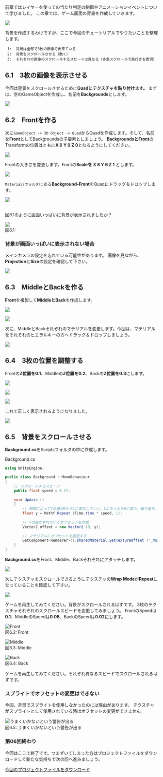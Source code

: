 前章ではレイヤーを使っての当たり判定の制御やアニメーションイベントについて学びました。
この章では、ゲーム画面の背景を作成していきます。



![](https://unity3d.com-jp-learn-tutorials.s3.amazonaws.com/2d-shooting-game/images/game/06/background_1.png)



背景を作成するわけですが、ここで今回のチュートリアルでやりたいことを整理します。



``` {.emlist}
 1:  背景は全部で3枚の画像で出来ている
 2:  背景をスクロールさせる（動く）
 3:  それぞれの画像のスクロールするスピードは異なる（多重スクロールで奥行きを表現）
```



6.1　3枚の画像を表示させる
-------------------------------------------------

今回は背景をスクロールさせるために**Quadにテクスチャを貼り付けます。**
まずは、空のGameObjectを作成し、名前を**Backgrounds**とします。



![](https://unity3d.com-jp-learn-tutorials.s3.amazonaws.com/2d-shooting-game/images/game/06/create_backgrounds.png)



6.2　Frontを作る
---------------------------------------

次に`GameObject -> 3D Object -> Quad`からQuadを作成します。そして、名前を**Front**としてBackgroundsの子要素としましょう。
**BackgroundsとFront**のTransformの位置はともに**X 0 Y 0 Z
0**となるようにしてください。



![](https://unity3d.com-jp-learn-tutorials.s3.amazonaws.com/2d-shooting-game/images/game/06/create_backgrounds_front.png)



Frontの大きさを変更します。Frontの**Scaleを X 8 Y 6 Z 1** とします。



![](https://unity3d.com-jp-learn-tutorials.s3.amazonaws.com/2d-shooting-game/images/game/06/change_front_scale.png)



`Materialsフォルダ`にある**Background-Front**をQuadにドラッグ＆ドロップします。



![](https://unity3d.com-jp-learn-tutorials.s3.amazonaws.com/2d-shooting-game/images/game/06/drag_front_material.png)



<br/>図6.1のように画面いっぱいに背景が表示されましたか？



![](https://unity3d.com-jp-learn-tutorials.s3.amazonaws.com/2d-shooting-game/images/game/06/changed_front_scale.png)
<br/>図6.1:





### 背景が画面いっぱいに表示されない場合

メインカメラの設定を忘れている可能性があります。
画像を見ながら、**Projection**と**Size**の設定を確認して下さい。


![](https://unity3d.com-jp-learn-tutorials.s3.amazonaws.com/2d-shooting-game/images/game/06/main_camera.png)





6.3　MiddleとBackを作る
----------------------------------------------

**Front**を複製して**MiddleとBack**を作成します。





![](https://unity3d.com-jp-learn-tutorials.s3.amazonaws.com/2d-shooting-game/images/game/06/duplicate_front.png)





![](https://unity3d.com-jp-learn-tutorials.s3.amazonaws.com/2d-shooting-game/images/game/06/created_middle_and_back.png)





次に、MiddleとBackそれぞれのマテリアルを変更します。今回は、マテリアルをそれぞれのヒエラルキーの方へドラッグ＆ドロップしましょう。



![](https://unity3d.com-jp-learn-tutorials.s3.amazonaws.com/2d-shooting-game/images/game/06/drag_middle_and_back_material.png)



6.4　3枚の位置を調整する
-----------------------------------------------

Frontの**Z位置を0.1**、Middleの**Z位置を0.2**、Backの**Z位置を0.3**にします。





![](https://unity3d.com-jp-learn-tutorials.s3.amazonaws.com/2d-shooting-game/images/game/06/front_position.png)





![](https://unity3d.com-jp-learn-tutorials.s3.amazonaws.com/2d-shooting-game/images/game/06/middle_position.png)





![](https://unity3d.com-jp-learn-tutorials.s3.amazonaws.com/2d-shooting-game/images/game/06/back_position.png)





これで正しく表示されるようになりました。



![](https://unity3d.com-jp-learn-tutorials.s3.amazonaws.com/2d-shooting-game/images/game/06/background_2.png)



6.5　背景をスクロールさせる
--------------------------------------------------

**Background.cs**をScriptsフォルダの中に作成します。



Background.cs

```csharp
using UnityEngine;

public class Background : MonoBehaviour
{
	// スクロールするスピード
	public float speed = 0.1f;
	
	void Update ()
	{
		// 時間によってYの値が0から1に変化していく。1になったら0に戻り、繰り返す。
		float y = Mathf.Repeat (Time.time * speed, 1);
		
		// Yの値がずれていくオフセットを作成
		Vector2 offset = new Vector2 (0, y);
		
		// マテリアルにオフセットを設定する
		GetComponent<Renderer>().sharedMaterial.SetTextureOffset ("_MainTex", offset);
	}
}
```



**Background.cs**をFront、Middle、Backそれぞれにアタッチします。



![](https://unity3d.com-jp-learn-tutorials.s3.amazonaws.com/2d-shooting-game/images/game/06/attach_background.png)



次にテクスチャをスクロールできるようにテクスチャの**Wrap
Mode**が**Repeat**になっていることを確認して下さい。



![](https://unity3d.com-jp-learn-tutorials.s3.amazonaws.com/2d-shooting-game/images/game/06/check_repeat.png)



ゲームを再生してみてください。背景がスクロールされるはずです。
3枚のテクスチャそれぞれのスクロールスピードを変更してみましょう。
FrontのSpeedは**0.1**、MiddleのSpeedは**0.08**、BackのSpeedは**0.02**にします。





![Front](https://unity3d.com-jp-learn-tutorials.s3.amazonaws.com/2d-shooting-game/images/game/06/front_speed.png)
<br/>図6.2: Front





![Middle](https://unity3d.com-jp-learn-tutorials.s3.amazonaws.com/2d-shooting-game/images/game/06/middle_speed.png)
<br/>図6.3: Middle





![Back](https://unity3d.com-jp-learn-tutorials.s3.amazonaws.com/2d-shooting-game/images/game/06/back_speed.png)
<br/>図6.4: Back





ゲームを再生してみてください。それぞれ異なるスピードでスクロールされるはずです。



### スプライトでオフセットの変更はできない

今回、背景でスプライトを使用しなかったのには理由があります。
テクスチャがスプライトとして使用されている時はオフセットの変更ができません。


![うまくいかないという警告が出る](https://unity3d.com-jp-learn-tutorials.s3.amazonaws.com/2d-shooting-game/images/game/06/sprite_offset.png)
<br/>図6.5: うまくいかないという警告が出る





### 第06回終わり

今回はここで終了です。つまずいてしまった方はプロジェクトファイルをダウンロードして新たな気持ちで次の回へ進みましょう。

[今回のプロジェクトファイルをダウンロード](https://unity3d.com-jp-learn-tutorials.s3.amazonaws.com/2d-shooting-game/project/game_06_ShootingGame.zip)
